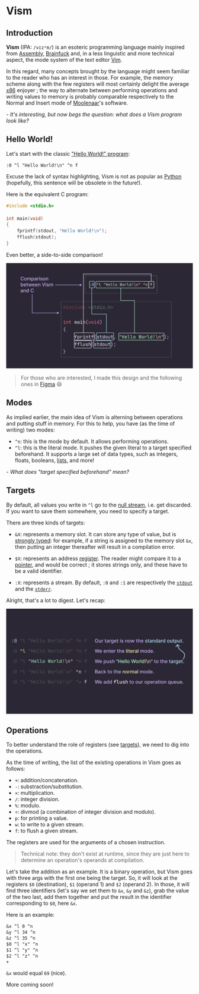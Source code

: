 # Vism

## Introduction

**Vism** (IPA: `/vɪzᵊm/`) is an esoteric programming language mainly inspired from [Assembly](https://en.wikipedia.org/wiki/Assembly_language), [Brainfuck](https://en.wikipedia.org/wiki/Brainfuck) and, in a less linguistic and more technical aspect, the mode system of the text editor [Vim](<https://en.wikipedia.org/wiki/Vim_(text_editor)>).

In this regard, many concepts brought by the language might seem familiar to the reader who has an interest in those. For example, the memory scheme along with the few registers will most certainly delight the average [x86](https://en.wikipedia.org/wiki/X86_assembly_language) enjoyer ; the way to alternate between performing operations and writing values to memory is probably comparable respectively to the Normal and Insert mode of [Moolenaar](https://en.wikipedia.org/wiki/Bram_Moolenaar)'s software.

_- It's interesting, but now begs the question: what does a Vism program look like?_

## Hello World!

Let's start with the classic ["Hello World!" program](https://en.wikipedia.org/wiki/%22Hello,_World!%22_program):

```vism
:0 ^l "Hello World!\n" ^n f
```

Excuse the lack of syntax highlighting, Vism is not as popular as [Python](<https://en.wikipedia.org/wiki/Python_(programming_language)>) (hopefully, this sentence will be obsolete in the future!).

Here is the equivalent C program:

```c
#include <stdio.h>

int main(void)
{
    fprintf(stdout, "Hello World!\n");
    fflush(stdout);
}
```

Even better, a side-to-side comparison!

![Vism C Hello Comparison](../assets/frames/Vism_C_Hello_Comparison.svg)

> For those who are interested, I made this design and the following ones in [Figma](https://figma.com) 😄

## Modes

As implied earlier, the main idea of Vism is alterning between operations and putting stuff in memory. For this to help, you have (as the time of writing) two modes:

-   `^n`: this is the mode by default. It allows performing operations.
-   `^l`: this is the literal mode. It pushes the given literal to a target specified beforehand. It supports a large set of data types, such as integers, floats, booleans, [lists](https://en.wikipedia.org/wiki/Dynamic_array), and more!

_- What does "target specified beforehand" mean?_

## Targets

By default, all values you write in `^l` go to the [null stream](https://en.wikipedia.org/wiki/Null_device), i.e. get discarded. If you want to save them somewhere, you need to specify a target.

There are three kinds of targets:

-   `&X`: represents a memory slot. It can store any type of value, but is [strongly typed](https://en.wikipedia.org/wiki/Strong_and_weak_typing): for example, if a string is assigned to the memory slot `&x`, then putting an integer thereafter will result in a compilation error.

-   `$X`: represents an address [register](https://en.wikipedia.org/wiki/Processor_register). The reader might compare it to a [pointer](<https://en.wikipedia.org/wiki/Pointer_(computer_programming)>), and would be correct ; it stores strings only, and these have to be a valid identifier.

-   `:X`: represents a stream. By default, `:0` and `:1` are respectively the [`stdout`](<https://en.wikipedia.org/wiki/Standard_streams#Standard_output_(stdout)>) and the [`stderr`](<https://en.wikipedia.org/wiki/Standard_streams#Standard_error_(stderr)>).

Alright, that's a lot to digest. Let's recap:

![Vism Detailed Hello World program](../assets/frames/Vism_Detailed_Hello.svg)

## Operations

To better understand the role of registers (see [targets](#targets)), we need to dig into the operations.

As the time of writing, the list of the existing operations in Vism goes as follows:

-   `+`: addition/concatenation.
-   `-`: substraction/substitution.
-   `×`: multiplication.
-   `/`: integer division.
-   `%`: modulo.
-   `÷`: divmod (a combination of integer division and modulo).
-   `p`: for printing a value.
-   `w`: to write to a given stream.
-   `f`: to flush a given stream.

The registers are used for the arguments of a chosen instruction.

> Technical note: they don't exist at runtime, since they are just here to determine an operation's operands at compilation.

Let's take the addition as an example. It is a binary operation, but Vism goes with three args with the first one being the target.
So, it will look at the registers `$0` (destination), `$1` (operand 1) and `$2` (operand 2). In those, it will find three identifiers (let's say we set them to `&x`, `&y` and `&z`), grab the value of the two last, add them together and put the result in the identifier corresponding to `$0`, here `&x`.

<!-- NEEDS UPDATE
 ![Diagram of how addition works](../assets/frames/Vism_Addition_Process.svg)
-->

Here is an example:

```vism
&x ^l 0 ^n
&y ^l 34 ^n
&z ^l 35 ^n
$0 ^l "x" ^n
$1 ^l "y" ^n
$2 ^l "z" ^n
+
```

`&x` would equal `69` (nice).

More coming soon!
